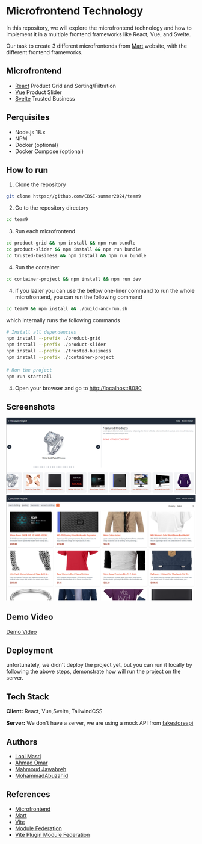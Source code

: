 # Microfrontend Technology

In this repository, we will explore the microfrontend technology and how to implement it in a multiple frontend frameworks like React, Vue, and Svelte.

Our task to create 3 different microfrontends from [Mart](mart.ps) website, with the different frontend frameworks.

## Microfrontend

- [React](./react) Product Grid and Sorting/Filtration
- [Vue](./vue) Product Slider
- [Svelte](./svelte) Trusted Business

## Perquisites

- Node.js 18.x
- NPM
- Docker (optional)
- Docker Compose (optional)

## How to run

1. Clone the repository

```bash
git clone https://github.com/CBSE-summer2024/team9
```

2. Go to the repository directory

```bash
cd team9
```

3. Run each microfrontend

```bash
cd product-grid && npm install && npm run bundle
cd product-slider && npm install && npm run bundle
cd trusted-business && npm install && npm run bundle
```

4. Run the container

```bash
cd container-project && npm install && npm run dev
```

4. if you lazier you can use the bellow one-liner command to run the whole microfrontend, you can run the following command

```bash
cd team9 && npm install && ./build-and-run.sh
```

which internally runs the following commands

```bash
# Install all dependencies
npm install --prefix ./product-grid
npm install --prefix ./product-slider
npm install --prefix ./trusted-business
npm install --prefix ./container-project

# Run the project
npm run start:all
```

4. Open your browser and go to [http://localhost:8080](http://localhost:8080)

## Screenshots

![Main Page](./screenshots/mainPage.png)
![Product Grid](./screenshots/productGrid.png)

## Demo Video

[Demo Video](https://drive.google.com/file/d/1dVnp_qDMgQMPyXGAzk4K49ONdRC_7laX/view?usp=sharing)

## Deployment

unfortunately, we didn't deploy the project yet, but you can run it locally by following the above steps, demonstrate how will run the project on the server.

## Tech Stack

**Client:** React, Vue,Svelte, TailwindCSS

**Server:** We don't have a server, we are using a mock API from [fakestoreapi](https://fakestoreapi.com/products)

## Authors

- [Loai Masri](https://github.com/LoaiMasri1)
- [Ahmad Omar](https://github.com/AhmadOmar1)
- [Mahmoud Jawabreh](https://github.com/Mahmoud-Jawabreh)
- [MohammadAbuzahid](https://github.com/MohammadAbuzahid)

## References

- [Microfrontend](https://micro-frontends.org/)
- [Mart](https://mart.ps)
- [Vite](https://vitejs.dev/)
- [Module Federation](https://webpack.js.org/concepts/module-federation/)
- [Vite Plugin Module Federation](https://github.com/originjs/vite-plugin-federation)
